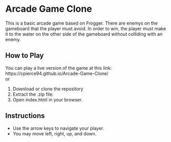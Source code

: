 <h1>Arcade Game Clone</h1>

  <span>This is a basic arcade game based on Frogger. There are enemys on the gameboard that the player must avoid. In order to win, the player must make it to the water on the other side of the gameboard without colliding with an enemy.</span>

<h2>How to Play</h2>
  <span>You can play a live version of the game at this link: <br>
   https://cpierce94.github.io/Arcade-Game-Clone/ <br>
    or</span>
 
  <ol>
  <li>Download or clone the repository</li>
  <li>Extract the .zip file.</li>
  <li>Open index.html in your browser.</li>
  </ol>
 
<h2>Instructions</h2>
  <ul>
    <li>Use the arrow keys to navigate your player.</li>
    <li>You may move left, right, up, and down.</li>
  </ul>

